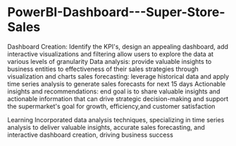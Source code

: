 # PowerBI-Dashboard---Super-Store-Sales
Dashboard Creation: Identify the KPI's, design an appealing dashboard, add interactive visualizations and filtering allow users to explore the data at various levels of granularity
Data analysis: provide valuable insights to business entities to effectiveness of their sales strategies through visualization and charts 
sales forecasting: leverage historical data and apply time series analysis to generate sales forecasts for next 15 days
Actionable insights and recommendations: end goal is to share valuable insights and actionable information that can drive strategic decision-making and support the supermarket's goal for growth, efficiency,and customer satisfaction

Learning 
Incorporated data analysis techniques, specializing in time series analysis to deliver valuable insights, accurate sales forecasting, and interactive dashboard creation, driving business success

